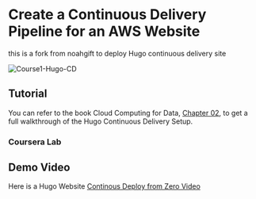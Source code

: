 # Create a Continuous Delivery Pipeline for an AWS Website
this is a fork from noahgift to deploy Hugo continuous delivery site

![Course1-Hugo-CD](https://user-images.githubusercontent.com/58792/107864165-cd2d2580-6e27-11eb-8607-ed0b7d80c995.jpg)


## Tutorial
You can refer to the book Cloud Computing for Data, [Chapter 02](https://paiml.com/docs/home/books/cloud-computing-for-data/chapter02-cloud-foundations/), to get a full walkthrough of the Hugo Continuous Delivery Setup. 

### Coursera Lab


## Demo Video

Here is a Hugo Website [Continous Deploy from Zero Video](https://www.youtube.com/watch?v=xiodvLdPnvI)


